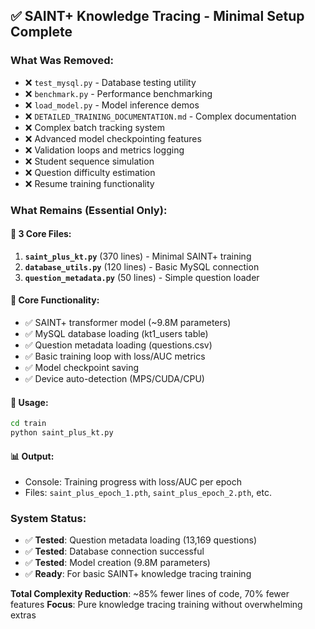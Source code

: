 ## ✅ SAINT+ Knowledge Tracing - Minimal Setup Complete

### What Was Removed:
- ❌ `test_mysql.py` - Database testing utility
- ❌ `benchmark.py` - Performance benchmarking  
- ❌ `load_model.py` - Model inference demos
- ❌ `DETAILED_TRAINING_DOCUMENTATION.md` - Complex documentation
- ❌ Complex batch tracking system
- ❌ Advanced model checkpointing features
- ❌ Validation loops and metrics logging
- ❌ Student sequence simulation
- ❌ Question difficulty estimation
- ❌ Resume training functionality

### What Remains (Essential Only):

#### 📁 **3 Core Files**:
1. **`saint_plus_kt.py`** (370 lines) - Minimal SAINT+ training
2. **`database_utils.py`** (120 lines) - Basic MySQL connection  
3. **`question_metadata.py`** (50 lines) - Simple question loader

#### 🧠 **Core Functionality**:
- ✅ SAINT+ transformer model (~9.8M parameters)
- ✅ MySQL database loading (kt1_users table)
- ✅ Question metadata loading (questions.csv)
- ✅ Basic training loop with loss/AUC metrics
- ✅ Model checkpoint saving
- ✅ Device auto-detection (MPS/CUDA/CPU)

#### 🚀 **Usage**:
```bash
cd train
python saint_plus_kt.py
```

#### 📊 **Output**:
- Console: Training progress with loss/AUC per epoch
- Files: `saint_plus_epoch_1.pth`, `saint_plus_epoch_2.pth`, etc.

### System Status:
- ✅ **Tested**: Question metadata loading (13,169 questions)
- ✅ **Tested**: Database connection successful  
- ✅ **Tested**: Model creation (9.8M parameters)
- ✅ **Ready**: For basic SAINT+ knowledge tracing training

**Total Complexity Reduction**: ~85% fewer lines of code, 70% fewer features
**Focus**: Pure knowledge tracing training without overwhelming extras
